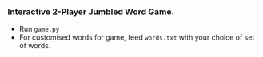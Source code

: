 ### Interactive 2-Player Jumbled Word Game.
- Run `game.py`
- For customised words for game, feed `words.txt` with your choice of set of words.
